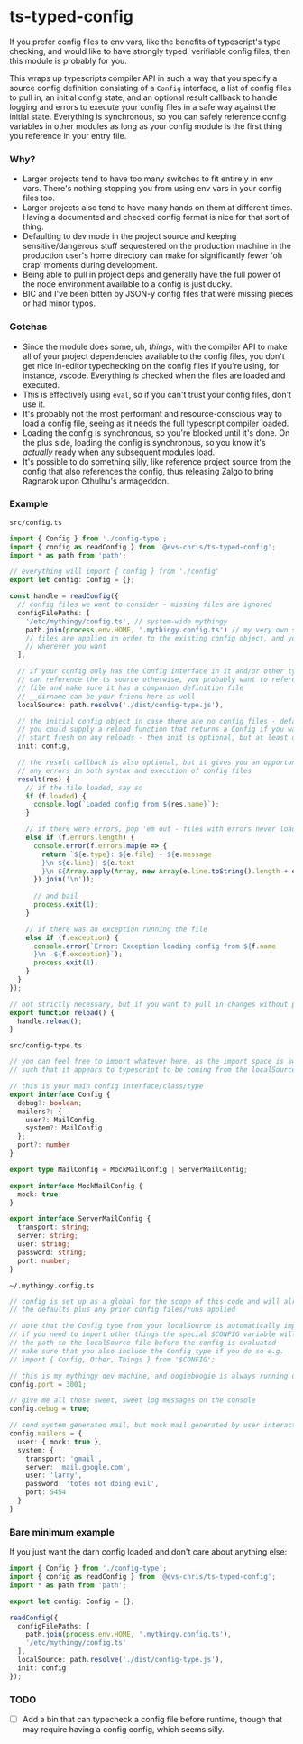 # ts-typed-config

If you prefer config files to env vars, like the benefits of typescript's type checking, and would like to have strongly typed, verifiable config files, then this module is probably for you.

This wraps up typescripts compiler API in such a way that you specify a source config definition consisting of a `Config` interface, a list of config files to pull in, an initial config state, and an optional result callback to handle logging and errors to execute your config files in a safe way against the initial state. Everything is synchronous, so you can safely reference config variables in other modules as long as your config module is the first thing you reference in your entry file.

### Why?

* Larger projects tend to have too many switches to fit entirely in env vars. There's nothing stopping you from using env vars in your config files too.
* Larger projects also tend to have many hands on them at different times. Having a documented and checked config format is nice for that sort of thing.
* Defaulting to dev mode in the project source and keeping sensitive/dangerous stuff sequestered on the production machine in the production user's home directory can make for significantly fewer 'oh crap' moments during development.
* Being able to pull in project deps and generally have the full power of the node environment available to a config is just ducky.
* BIC and I've been bitten by JSON-y config files that were missing pieces or had minor typos.

### Gotchas

* Since the module does some, uh, _things_, with the compiler API to make all of your project dependencies available to the config files, you don't get nice in-editor typechecking on the config files if you're using, for instance, vscode. Everything _is_ checked when the files are loaded and executed.
* This is effectively using `eval`, so if you can't trust your config files, don't use it.
* It's probably not the most performant and resource-conscious way to load a config file, seeing as it needs the full typescript compiler loaded.
* Loading the config is synchronous, so you're blocked until it's done. On the plus side, loading the config is synchronous, so you know it's _actually_ ready when any subsequent modules load.
* It's possible to do something silly, like reference project source from the config that also references the config, thus releasing Zalgo to bring Ragnarok upon Cthulhu's armageddon.

### Example

`src/config.ts`
```ts
import { Config } from './config-type';
import { config as readConfig } from '@evs-chris/ts-typed-config';
import * as path from 'path';

// everything will import { config } from './config'
export let config: Config = {};

const handle = readConfig({
  // config files we want to consider - missing files are ignored
  configFilePaths: [
    '/etc/mythingy/config.ts', // system-wide mythingy
    path.join(process.env.HOME, '.mythingy.config.ts') // my very own special mythingy
    // files are applied in order to the existing config object, and you can put them
    // wherever you want
  ],

  // if your config only has the Config interface in it and/or other type-only defs, you
  // can reference the ts source otherwise, you probably want to reference the compiled
  // file and make sure it has a companion definition file
  // __dirname can be your friend here as well
  localSource: path.resolve('./dist/config-type.js'),

  // the initial config object in case there are no config files - defaults
  // you could supply a reload function that returns a Config if you want to 
  // start fresh on any reloads - then init is optional, but at least one is required
  init: config,

  // the result callback is also optional, but it gives you an opportunity to handle
  // any errors in both syntax and execution of config files
  result(res) {
    // if the file loaded, say so
    if (f.loaded) {
      console.log(`Loaded config from ${res.name}`);
    }

    // if there were errors, pop 'em out - files with errors never load
    else if (f.errors.length) {
      console.error(f.errors.map(e => {
        return `${e.type}: ${e.file} - ${e.message
        }\n ${e.line}| ${e.text
        }\n ${Array.apply(Array, new Array(e.line.toString().length + e.col)).map(_ => ' ').join('')} ^`;
      }).join('\n'));
      
      // and bail
      process.exit(1);
    }

    // if there was an exception running the file
    else if (f.exception) {
      console.error(`Error: Exception loading config from ${f.name
      }\n  ${f.exception}`);
      process.exit(1);
    }
  }
});

// not strictly necessary, but if you want to pull in changes without punting the whole process
export function reload() {
  handle.reload();
}
```

`src/config-type.ts`
```ts
// you can feel free to import whatever here, as the import space is swizzled around
// such that it appears to typescript to be coming from the localSource during execution

// this is your main config interface/class/type
export interface Config {
  debug?: boolean;
  mailers?: {
    user?: MailConfig,
    system?: MailConfig
  };
  port?: number
}

export type MailConfig = MockMailConfig | ServerMailConfig;

export interface MockMailConfig {
  mock: true;
}

export interface ServerMailConfig {
  transport: string;
  server: string;
  user: string;
  password: string;
  port: number;
}
```

`~/.mythingy.config.ts`
```ts
// config is set up as a global for the scope of this code and will already have
// the defaults plus any prior config files/runs applied

// note that the Config type from your localSource is automatically imported
// if you need to import other things the special $CONFIG variable will be swapped with
// the path to the localSource file before the config is evaluated
// make sure that you also include the Config type if you do so e.g.
// import { Config, Other, Things } from '$CONFIG';

// this is my mythingy dev machine, and oogieboogie is always running on port 3000
config.port = 3001;

// give me all those sweet, sweet log messages on the console
config.debug = true;

// send system generated mail, but mock mail generated by user interaction
config.mailers = {
  user: { mock: true },
  system: {
    transport: 'gmail',
    server: 'mail.google.com',
    user: 'larry',
    password: 'totes not doing evil',
    port: 5454
  }
}
```

### Bare minimum example

If you just want the darn config loaded and don't care about anything else:

```ts
import { Config } from './config-type';
import { config as readConfig } from '@evs-chris/ts-typed-config';
import * as path from 'path';

export let config: Config = {};

readConfig({
  configFilePaths: [
    path.join(process.env.HOME, '.mythingy.config.ts'),
    '/etc/mythingy/config.ts'
  ],
  localSource: path.resolve('./dist/config-type.js'),
  init: config
});
```

### TODO

* [ ] Add a bin that can typecheck a config file before runtime, though that may require having a config config, which seems silly.